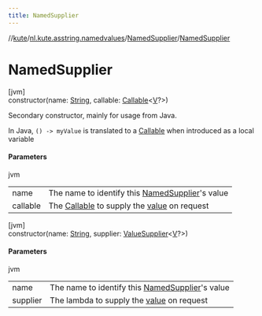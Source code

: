 ```yaml
---
title: NamedSupplier
---
```

//[kute](../../../index.html)/[nl.kute.asstring.namedvalues](../index.html)/[NamedSupplier](index.html)/[NamedSupplier](-named-supplier.html)



# NamedSupplier



[jvm]\
constructor(name: [String](https://kotlinlang.org/api/latest/jvm/stdlib/kotlin/-string/index.html), callable: [Callable](https://docs.oracle.com/javase/8/docs/api/java/util/concurrent/Callable.html)&lt;[V](index.html)?&gt;)



Secondary constructor, mainly for usage from Java.



In Java, `() -> myValue` is translated to a [Callable](https://docs.oracle.com/javase/8/docs/api/java/util/concurrent/Callable.html) when introduced as a local variable



#### Parameters


jvm

| | |
|---|---|
| name | The name to identify this [NamedSupplier](index.html)'s value |
| callable | The [Callable](https://docs.oracle.com/javase/8/docs/api/java/util/concurrent/Callable.html) to supply the [value](value.html) on request |





[jvm]\
constructor(name: [String](https://kotlinlang.org/api/latest/jvm/stdlib/kotlin/-string/index.html), supplier: [ValueSupplier](../-value-supplier/index.html)&lt;[V](index.html)?&gt;)



#### Parameters


jvm

| | |
|---|---|
| name | The name to identify this [NamedSupplier](index.html)'s value |
| supplier | The lambda to supply the [value](value.html) on request |





